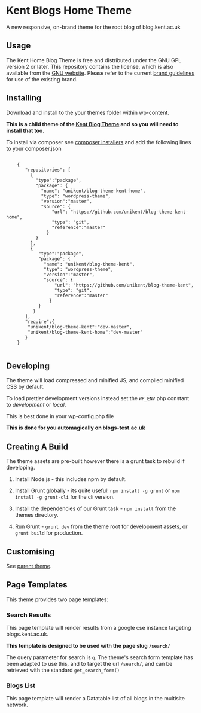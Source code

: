 # Kent Blogs Home Theme

A new responsive, on-brand theme for the root blog of blog.kent.ac.uk

## Usage
The Kent Home Blog Theme is free and distributed under the GNU GPL version 2 or later. This repository contains the license, which is also available from the [GNU website](http://www.gnu.org/licenses/old-licenses/gpl-2.0.en.html). Please refer to the current [brand guidelines](https://www.kent.ac.uk/brand) for use of the existing brand.

## Installing

Download and install to the your themes folder within wp-content.

**This is a child theme of the [Kent Blog Theme](https://github.com/unikent/blog-theme-kent) and so you will need to install that too.**

To install via composer see [composer installers](https://github.com/composer/installers) and add the following lines to your composer.json

```

	{
	   "repositories": [
		 { 
           "type":"package",
           "package": {
             "name": "unikent/blog-theme-kent-home",
             "type": "wordpress-theme",
             "version":"master",
             "source": {
                 "url": "https://github.com/unikent/blog-theme-kent-home",
                 "type": "git",
                 "reference":"master"
               }
           }
         },
         { 
            "type":"package",
            "package": {
              "name": "unikent/blog-theme-kent",
              "type": "wordpress-theme",
              "version":"master",
              "source": {
                  "url": "https://github.com/unikent/blog-theme-kent",
                  "type": "git",
                  "reference":"master"
                }
            }
          }
	   ],
	   "require":{
	    "unikent/blog-theme-kent":"dev-master",
	    "unikent/blog-theme-kent-home":"dev-master"
	   }
	}
   
```


## Developing

The theme will load compressed and minified JS, and compiled minified CSS by default.

To load prettier development versions instead set the `WP_ENV` php constant to *development* or *local*.

This is best done in your wp-config.php file

**This is done for you automagically on blogs-test.ac.uk**


## Creating A Build

The theme assets are pre-built however there is a grunt task to rebuild if developing.

1. Install Node.js - this includes npm by default.

2. Install Grunt globally - its quite useful! `npm install -g grunt` or `npm install -g grunt-cli` for the cli version. 

4. Install the dependencies of our Grunt task - `npm install` from the themes directory.

3. Run Grunt - `grunt dev` from the theme root for development assets, or `grunt build` for production.


## Customising

See [parent theme](https://github.com/unikent/blog-theme-kent).

## Page Templates

This theme provides two page templates:

### Search Results

This page template will render results from a google cse instance targeting blogs.kent.ac.uk.

**This template is designed to be used with the page slug `/search/`**

The query parameter for search is `q`. The theme's search form template has been adapted to use this, and to target the url `/search/`, and can be retrieved with the standard `get_search_form()`

### Blogs List

This page template will render a Datatable list of all blogs in the multisite network.
